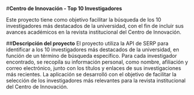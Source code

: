 #**Centro de Innovación - Top 10 Investigadores**

Este proyecto tiene como objetivo facilitar la búsqueda de los 10 investigadores más destacados de la universidad, con el fin de incluir sus avances académicos en la revista institucional del Centro de Innovación.

##**Descripción del proyecto**
El proyecto utiliza la API de SERP para identificar a los 10 investigadores más destacados de la universidad, en función de un término de búsqueda específico. Para cada investigador encontrado, se recopila su información personal, como nombre, afiliación y correo electrónico, junto con los títulos y enlaces de sus investigaciones más recientes. La aplicación se desarrolló con el objetivo de facilitar la selección de los investigadores más relevantes para la revista institucional del Centro de Innovación.

